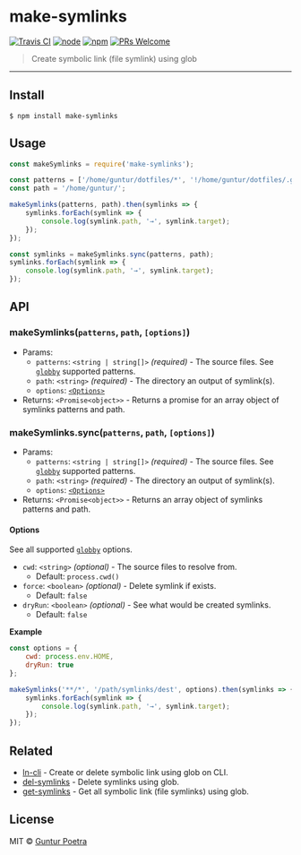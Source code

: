 # make-symlinks

[![Travis CI](https://img.shields.io/travis/iguntur/make-symlinks.svg?style=flat-square)](https://travis-ci.org/iguntur/make-symlinks)
[![node](https://img.shields.io/node/v/make-symlinks.svg?style=flat-square)](#)
[![npm](https://img.shields.io/npm/v/make-symlinks.svg?style=flat-square)](https://www.npmjs.org/package/make-symlinks)
[![PRs Welcome](https://img.shields.io/badge/PRs-Welcome-1e9eff.svg?style=flat-square)](http://makeapullrequest.com)

> Create symbolic link (file symlink) using glob

---

## Install

```console
$ npm install make-symlinks
```


## Usage

```js
const makeSymlinks = require('make-symlinks');

const patterns = ['/home/guntur/dotfiles/*', '!/home/guntur/dotfiles/.git'];
const path = '/home/guntur/';

makeSymlinks(patterns, path).then(symlinks => {
    symlinks.forEach(symlink => {
        console.log(symlink.path, '→', symlink.target);
    });
});

const symlinks = makeSymlinks.sync(patterns, path);
symlinks.forEach(symlink => {
    console.log(symlink.path, '→', symlink.target);
});
```


## API

### makeSymlinks(`patterns`, `path`, `[options]`)

- Params:
    - `patterns`: `<string | string[]>` _(required)_ - The source files. See [`globby`](https://github.com/sindresorhus/globby#patterns) supported patterns.
    - `path`: `<string>` _(required)_ - The directory an output of symlink(s).
    - `options`: [`<Options>`](#options)
- Returns: `<Promise<object>>` - Returns a promise for an array object of symlinks patterns and path.

### makeSymlinks.sync(`patterns`, `path`, `[options]`)

- Params:
    - `patterns`: `<string | string[]>` _(required)_ - The source files. See [`globby`](https://github.com/sindresorhus/globby#patterns) supported patterns.
    - `path`: `<string>` _(required)_ - The directory an output of symlink(s).
    - `options`: [`<Options>`](#options)
- Returns: `<Promise<object>>` - Returns an array object of symlinks patterns and path.


#### Options

See all supported [`globby`](https://github.com/sindresorhus/globby#options) options.

- `cwd`: `<string>` _(optional)_ - The source files to resolve from.
    - Default: `process.cwd()`
- `force`: `<boolean>` _(optional)_ - Delete symlink if exists.
    - Default: `false`
- `dryRun`: `<boolean>` _(optional)_ - See what would be created symlinks.
    - Default: `false`

**Example**
```js
const options = {
    cwd: process.env.HOME,
    dryRun: true
};

makeSymlinks('**/*', '/path/symlinks/dest', options).then(symlinks => {
    symlinks.forEach(symlink => {
        console.log(symlink.path, '→', symlink.target);
    });
});
```



## Related

- [ln-cli](https://github.com/iguntur/ln-cli) - Create or delete symbolic link using glob on CLI.
- [del-symlinks](https://github.com/iguntur/del-symlinks) - Delete symlinks using glob.
- [get-symlinks](https://github.com/iguntur/get-symlinks) - Get all symbolic link (file symlinks) using glob.


## License

MIT © [Guntur Poetra](https://github.com/iguntur)
